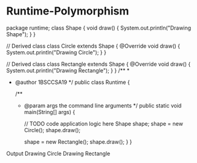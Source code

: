 # Runtime-Polymorphism
package runtime;
class Shape {
    void draw() { 
        System.out.println("Drawing Shape");
    }
}

// Derived class
class Circle extends Shape {
    @Override
    void draw() { 
        System.out.println("Drawing Circle");
    }
}

// Derived class
class Rectangle extends Shape {
    @Override
    void draw() { 
        System.out.println("Drawing Rectangle");
    }
}
/**
 *
 * @author 1BSCCSA19
 */
public class Runtime {

    /**
     * @param args the command line arguments
     */
    public static void main(String[] args) {
        
        // TODO code application logic here
         Shape shape; 
        shape = new Circle();
        shape.draw(); 

        shape = new Rectangle();
        shape.draw(); }
}
        
    
Output
Drawing Circle
Drawing Rectangle
